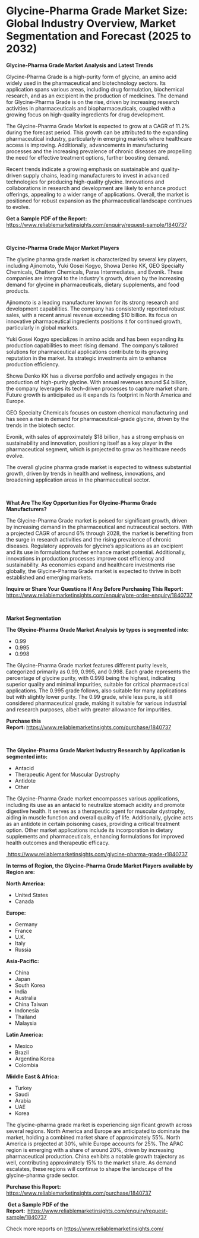 <p><h1>Glycine-Pharma Grade Market Size: Global Industry Overview, Market Segmentation and Forecast (2025 to 2032)</h1></p><p><strong>Glycine-Pharma Grade Market Analysis and Latest Trends</strong></p>
<p><p>Glycine-Pharma Grade is a high-purity form of glycine, an amino acid widely used in the pharmaceutical and biotechnology sectors. Its application spans various areas, including drug formulation, biochemical research, and as an excipient in the production of medicines. The demand for Glycine-Pharma Grade is on the rise, driven by increasing research activities in pharmaceuticals and biopharmaceuticals, coupled with a growing focus on high-quality ingredients for drug development.</p><p>The Glycine-Pharma Grade Market is expected to grow at a CAGR of 11.2% during the forecast period. This growth can be attributed to the expanding pharmaceutical industry, particularly in emerging markets where healthcare access is improving. Additionally, advancements in manufacturing processes and the increasing prevalence of chronic diseases are propelling the need for effective treatment options, further boosting demand. </p><p>Recent trends indicate a growing emphasis on sustainable and quality-driven supply chains, leading manufacturers to invest in advanced technologies for producing high-quality glycine. Innovations and collaborations in research and development are likely to enhance product offerings, appealing to a wider range of applications. Overall, the market is positioned for robust expansion as the pharmaceutical landscape continues to evolve.</p></p>
<p><strong>Get a Sample PDF of the Report:&nbsp;</strong> <a href="https://www.reliablemarketinsights.com/enquiry/request-sample/1840737?utm_campaign=2532&utm_medium=2&utm_source=Github&utm_content=ia&utm_term=09032025&utm_id=glycine-pharma-grade">https://www.reliablemarketinsights.com/enquiry/request-sample/1840737</a></p>
<p>&nbsp;</p>
<p><strong>Glycine-Pharma Grade Major Market Players</strong></p>
<p><p>The glycine pharma grade market is characterized by several key players, including Ajinomoto, Yuki Gosei Kogyo, Showa Denko KK, GEO Specialty Chemicals, Chattem Chemicals, Paras Intermediates, and Evonik. These companies are integral to the industry's growth, driven by the increasing demand for glycine in pharmaceuticals, dietary supplements, and food products.</p><p>Ajinomoto is a leading manufacturer known for its strong research and development capabilities. The company has consistently reported robust sales, with a recent annual revenue exceeding $10 billion. Its focus on innovative pharmaceutical ingredients positions it for continued growth, particularly in global markets.</p><p>Yuki Gosei Kogyo specializes in amino acids and has been expanding its production capabilities to meet rising demand. The company’s tailored solutions for pharmaceutical applications contribute to its growing reputation in the market. Its strategic investments aim to enhance production efficiency.</p><p>Showa Denko KK has a diverse portfolio and actively engages in the production of high-purity glycine. With annual revenues around $4 billion, the company leverages its tech-driven processes to capture market share. Future growth is anticipated as it expands its footprint in North America and Europe.</p><p>GEO Specialty Chemicals focuses on custom chemical manufacturing and has seen a rise in demand for pharmaceutical-grade glycine, driven by the trends in the biotech sector. </p><p>Evonik, with sales of approximately $18 billion, has a strong emphasis on sustainability and innovation, positioning itself as a key player in the pharmaceutical segment, which is projected to grow as healthcare needs evolve.</p><p>The overall glycine pharma grade market is expected to witness substantial growth, driven by trends in health and wellness, innovations, and broadening application areas in the pharmaceutical sector.</p></p>
<p>&nbsp;</p>
<p><strong>What Are The Key Opportunities For Glycine-Pharma Grade Manufacturers?</strong></p>
<p><p>The Glycine-Pharma Grade market is poised for significant growth, driven by increasing demand in the pharmaceutical and nutraceutical sectors. With a projected CAGR of around 6% through 2028, the market is benefiting from the surge in research activities and the rising prevalence of chronic diseases. Regulatory approvals for glycine’s applications as an excipient and its use in formulations further enhance market potential. Additionally, innovations in production processes improve cost efficiency and sustainability. As economies expand and healthcare investments rise globally, the Glycine-Pharma Grade market is expected to thrive in both established and emerging markets.</p></p>
<p><strong>Inquire or Share Your Questions If Any Before Purchasing This Report:</strong> <a href="https://www.reliablemarketinsights.com/enquiry/pre-order-enquiry/1840737?utm_campaign=2532&utm_medium=2&utm_source=Github&utm_content=ia&utm_term=09032025&utm_id=glycine-pharma-grade">https://www.reliablemarketinsights.com/enquiry/pre-order-enquiry/1840737</a></p>
<p>&nbsp;</p>
<p><strong>Market Segmentation</strong></p>
<p><strong>The Glycine-Pharma Grade Market Analysis by types is segmented into:</strong></p>
<p><ul><li>0.99</li><li>0.995</li><li>0.998</li></ul></p>
<p><p>The Glycine-Pharma Grade market features different purity levels, categorized primarily as 0.99, 0.995, and 0.998. Each grade represents the percentage of glycine purity, with 0.998 being the highest, indicating superior quality and minimal impurities, suitable for critical pharmaceutical applications. The 0.995 grade follows, also suitable for many applications but with slightly lower purity. The 0.99 grade, while less pure, is still considered pharmaceutical grade, making it suitable for various industrial and research purposes, albeit with greater allowance for impurities.</p></p>
<p><strong>Purchase this Report:&nbsp;</strong><a href="https://www.reliablemarketinsights.com/purchase/1840737?utm_campaign=2532&utm_medium=2&utm_source=Github&utm_content=ia&utm_term=09032025&utm_id=glycine-pharma-grade">https://www.reliablemarketinsights.com/purchase/1840737</a></p>
<p>&nbsp;</p>
<p><strong>The Glycine-Pharma Grade Market Industry Research by Application is segmented into:</strong></p>
<p><ul><li>Antacid</li><li>Therapeutic Agent for Muscular Dystrophy</li><li>Antidote</li><li>Other</li></ul></p>
<p><p>The Glycine-Pharma Grade market encompasses various applications, including its use as an antacid to neutralize stomach acidity and promote digestive health. It serves as a therapeutic agent for muscular dystrophy, aiding in muscle function and overall quality of life. Additionally, glycine acts as an antidote in certain poisoning cases, providing a critical treatment option. Other market applications include its incorporation in dietary supplements and pharmaceuticals, enhancing formulations for improved health outcomes and therapeutic efficacy.</p></p>
<p><a href="https://www.reliablemarketinsights.com/glycine-pharma-grade-r1840737?utm_campaign=2532&utm_medium=2&utm_source=Github&utm_content=ia&utm_term=09032025&utm_id=glycine-pharma-grade">&nbsp;https://www.reliablemarketinsights.com/glycine-pharma-grade-r1840737</a></p>
<p><strong>In terms of Region, the Glycine-Pharma Grade Market Players available by Region are:</strong></p>
<p>
    <p> <strong> North America: </strong>
        <ul>
            <li>United States</li>
            <li>Canada</li>
        </ul>
        </p> 
    <p> <strong> Europe: </strong>
        <ul>
            <li>Germany</li>
            <li>France</li>
            <li>U.K.</li>
            <li>Italy</li>
            <li>Russia</li>
        </ul>
        </p> 
    <p> <strong> Asia-Pacific: </strong>
        <ul>
            <li>China</li>
            <li>Japan</li>
            <li>South Korea</li>
            <li>India</li>
            <li>Australia</li>
            <li>China Taiwan</li>
            <li>Indonesia</li>
            <li>Thailand</li>
            <li>Malaysia</li>
        </ul>
        </p> 
    <p> <strong> Latin America: </strong>
        <ul>
            <li>Mexico</li>
            <li>Brazil</li>
            <li>Argentina Korea</li>
            <li>Colombia</li>
        </ul>
        </p> 
    <p> <strong> Middle East & Africa: </strong>
        <ul>
            <li>Turkey</li>
            <li>Saudi</li>
            <li>Arabia</li>
            <li>UAE</li>
            <li>Korea</li>
        </ul>
    </p>
    </p>
<p><p>The glycine-pharma grade market is experiencing significant growth across several regions. North America and Europe are anticipated to dominate the market, holding a combined market share of approximately 55%. North America is projected at 30%, while Europe accounts for 25%. The APAC region is emerging with a share of around 20%, driven by increasing pharmaceutical production. China exhibits a notable growth trajectory as well, contributing approximately 15% to the market share. As demand escalates, these regions will continue to shape the landscape of the glycine-pharma grade sector.</p></p>
<p><strong>Purchase this Report: </strong><a href="https://www.reliablemarketinsights.com/purchase/1840737?utm_campaign=2532&utm_medium=2&utm_source=Github&utm_content=ia&utm_term=09032025&utm_id=glycine-pharma-grade">https://www.reliablemarketinsights.com/purchase/1840737</a></p>
<p>&nbsp;<strong>Get a Sample PDF of the Report:&nbsp;&nbsp;</strong><a href="https://www.reliablemarketinsights.com/enquiry/request-sample/1840737?utm_campaign=2532&utm_medium=2&utm_source=Github&utm_content=ia&utm_term=09032025&utm_id=glycine-pharma-grade">https://www.reliablemarketinsights.com/enquiry/request-sample/1840737</a></p>
<p><strong></strong></p>
<p>Check more reports on <a href="https://www.reliablemarketinsights.com/?utm_campaign=2532&utm_medium=2&utm_source=Github&utm_content=ia&utm_term=09032025&utm_id=glycine-pharma-grade">https://www.reliablemarketinsights.com/</a></p>